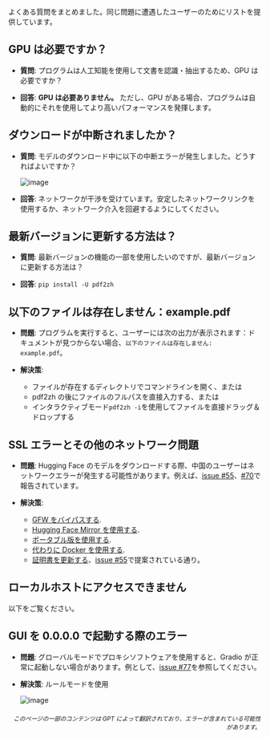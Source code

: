 よくある質問をまとめました。同じ問題に遭遇したユーザーのためにリストを提供しています。

## GPU は必要ですか？
- **質問**:
プログラムは人工知能を使用して文書を認識・抽出するため、GPU は必要ですか？

- **回答**:
**GPU は必要ありません。** ただし、GPU がある場合、プログラムは自動的にそれを使用してより高いパフォーマンスを発揮します。

## ダウンロードが中断されましたか？
- **質問**:
モデルのダウンロード中に以下の中断エラーが発生しました。どうすればよいですか？

  ![image](https://github.com/user-attachments/assets/3c4eed44-3d9b-4e2f-a224-a58edca718c2)

- **回答**:
ネットワークが干渉を受けています。安定したネットワークリンクを使用するか、ネットワーク介入を回避するようにしてください。

## 最新バージョンに更新する方法は？
- **質問**:
最新バージョンの機能の一部を使用したいのですが、最新バージョンに更新する方法は？

- **回答**:
`pip install -U pdf2zh`


## 以下のファイルは存在しません：example.pdf
- **問題**:
プログラムを実行すると、ユーザーには次の出力が表示されます：ドキュメントが見つからない場合、`以下のファイルは存在しません: example.pdf`。

- **解決策**:
  - ファイルが存在するディレクトリでコマンドラインを開く、または
  - pdf2zh の後にファイルのフルパスを直接入力する、または
  - インタラクティブモード`pdf2zh -i`を使用してファイルを直接ドラッグ＆ドロップする


## SSL エラーとその他のネットワーク問題
- **問題**:
Hugging Face のモデルをダウンロードする際、中国のユーザーはネットワークエラーが発生する可能性があります。例えば、[issue #55](https://github.com/PDFMathTranslate/PDFMathTranslate-next/issues/55)、[#70](https://github.com/PDFMathTranslate/PDFMathTranslate-next/issues/70)で報告されています。

- **解決策**:
  - [GFW をバイパスする](https://github.com/clash-verge-rev/clash-verge-rev).
  - [Hugging Face Mirror を使用する](https://hf-mirror.com/).
  - [ポータブル版を使用する](https://github.com/PDFMathTranslate/PDFMathTranslate-next?tab=readme-ov-file#method-ii-portable).
  - [代わりに Docker を使用する](https://github.com/PDFMathTranslate/PDFMathTranslate-next#docker).
  - [証明書を更新する](https://stackoverflow.com/questions/51925384/unable-to-get-local-issuer-certificate-when-using-requests)、[issue #55](https://github.com/PDFMathTranslate/PDFMathTranslate-next/issues/55)で提案されている通り。

## ローカルホストにアクセスできません
以下をご覧ください。

## GUI を 0.0.0.0 で起動する際のエラー
- **問題**:
グローバルモードでプロキシソフトウェアを使用すると、Gradio が正常に起動しない場合があります。例として、[issue #77](https://github.com/PDFMathTranslate/PDFMathTranslate-next/issues/77)を参照してください。

- **解決策**:
ルールモードを使用

  ![image](https://github.com/user-attachments/assets/b1f2b16a-eb6a-4c03-995c-332ef1d82c96)

<div align="right"> 
<h6><small>このページの一部のコンテンツは GPT によって翻訳されており、エラーが含まれている可能性があります。</small></h6>